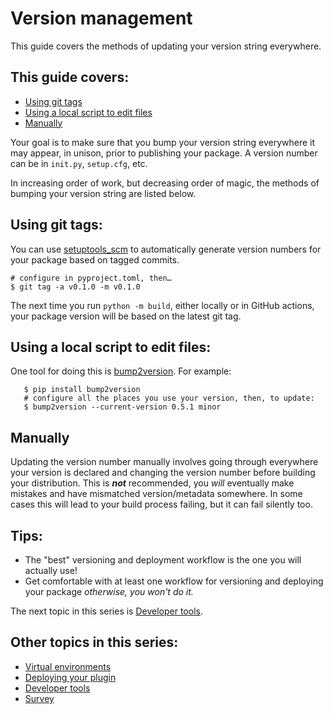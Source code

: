 # Version management  

This guide covers the methods of updating your version string everywhere.

## This guide covers:  
* [Using git tags](#using-git-tags)
* [Using a local script to edit files](#using-a-local-script-to-edit-files)  
* [Manually](#manually)

Your goal is to make sure that you bump your version string everywhere it may appear, in unison, prior to publishing your package.  A version number can be in `init.py`, `setup.cfg`, etc.

In increasing order of work, but decreasing order of magic, the methods of bumping your version string are listed below. 

## Using git tags:  
You can use [setuptools_scm](https://github.com/pypa/setuptools_scm) to automatically generate version numbers for your package based on tagged commits.

   `# configure in pyproject.toml, then…`  
   `$ git tag -a v0.1.0 -m v0.1.0`  

  The next time you run `python -m build`, either locally or in GitHub actions, your package version will be based on the latest git tag.

## Using a local script to edit files:  
One tool for doing this is [bump2version](https://github.com/c4urself/bump2version). For example:
```console
   $ pip install bump2version  
   # configure all the places you use your version, then, to update:
   $ bump2version --current-version 0.5.1 minor  
```   

## Manually
Updating the version number manually involves going through everywhere your version is declared and changing the version number before building your distribution. This is ***not*** recommended, you *will* eventually make mistakes and have mismatched version/metadata somewhere. In some cases this will lead to your build process failing, but it can fail silently too.
  
## Tips:
* The "best" versioning and deployment workflow is the one you will actually use!  
* Get comfortable with at least one workflow for versioning and deploying your package *otherwise, you won't do it.*

The next topic in this series is [Developer tools](./4-developer-tools.md).

## Other topics in this series:  

* [Virtual environments](./1-virtual-environments)  
* [Deploying your plugin](./2-deploying-your-plugin.md)    
* [Developer tools](./4-developer-tools.md)   
* [Survey](./5-survey.md) 

